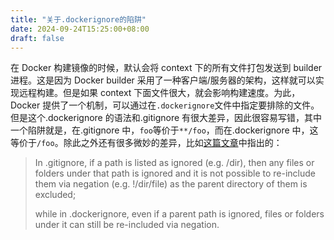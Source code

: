 ```yaml
---
title: "关于.dockerignore的陷阱"
date: 2024-09-24T15:25:00+08:00
draft: false
---
```


在 Docker 构建镜像的时候，默认会将 context 下的所有文件打包发送到 builder 进程。这是因为 Docker builder 采用了一种客户端/服务器的架构，这样就可以实现远程构建。但是如果 context 下面文件很大，就会影响构建速度。为此，Docker 提供了一个机制，可以通过在`.dockerignore`文件中指定要排除的文件。但是这个.dockerignore 的语法和.gitignore 有很大差异，因此很容易写错，其中一个陷阱就是，在.gitignore 中，`foo`等价于`**/foo`，而在.dockerignore 中，这等价于`/foo`。除此之外还有很多微妙的差异，比如[这篇文章](https://zzz.buzz/2018/05/23/differences-of-rules-between-gitignore-and-dockerignore/)中指出的：

> In .gitignore, if a path is listed as ignored (e.g. /dir), then any files or folders under that path is ignored and it is not possible to re-include them via negation (e.g. !/dir/file) as the parent directory of them is excluded;
>
> while in .dockerignore, even if a parent path is ignored, files or folders under it can still be re-included via negation.

